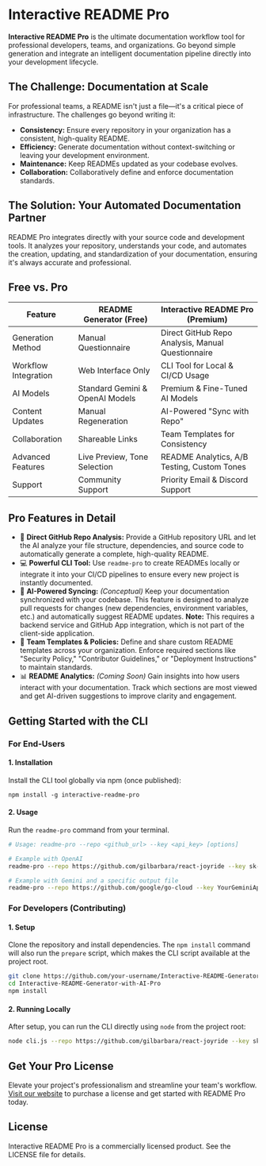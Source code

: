 # Interactive README Pro

**Interactive README Pro** is the ultimate documentation workflow tool for professional developers, teams, and organizations. Go beyond simple generation and integrate an intelligent documentation pipeline directly into your development lifecycle.

## The Challenge: Documentation at Scale

For professional teams, a README isn't just a file—it's a critical piece of infrastructure. The challenges go beyond writing it:

- **Consistency:** Ensure every repository in your organization has a consistent, high-quality README.
- **Efficiency:** Generate documentation without context-switching or leaving your development environment.
- **Maintenance:** Keep READMEs updated as your codebase evolves.
- **Collaboration:** Collaboratively define and enforce documentation standards.

## The Solution: Your Automated Documentation Partner

README Pro integrates directly with your source code and development tools. It analyzes your repository, understands your code, and automates the creation, updating, and standardization of your documentation, ensuring it's always accurate and professional.

## Free vs. Pro

| Feature                | README Generator (Free)         | Interactive README Pro (Premium)                |
|------------------------|---------------------------------|------------------------------------------------|
| Generation Method      | Manual Questionnaire            | Direct GitHub Repo Analysis, Manual Questionnaire |
| Workflow Integration   | Web Interface Only              | CLI Tool for Local & CI/CD Usage               |
| AI Models              | Standard Gemini & OpenAI Models | Premium & Fine-Tuned AI Models                 |
| Content Updates        | Manual Regeneration             | AI-Powered "Sync with Repo"                    |
| Collaboration          | Shareable Links                 | Team Templates for Consistency                 |
| Advanced Features      | Live Preview, Tone Selection    | README Analytics, A/B Testing, Custom Tones    |
| Support                | Community Support               | Priority Email & Discord Support               |

## Pro Features in Detail

- 🚀 **Direct GitHub Repo Analysis:** Provide a GitHub repository URL and let the AI analyze your file structure, dependencies, and source code to automatically generate a complete, high-quality README.
- 💻 **Powerful CLI Tool:** Use `readme-pro` to create READMEs locally or integrate it into your CI/CD pipelines to ensure every new project is instantly documented.
- 🔄 **AI-Powered Syncing:** *(Conceptual)* Keep your documentation synchronized with your codebase. This feature is designed to analyze pull requests for changes (new dependencies, environment variables, etc.) and automatically suggest README updates. **Note:** This requires a backend service and GitHub App integration, which is not part of the client-side application.
- 🏢 **Team Templates & Policies:** Define and share custom README templates across your organization. Enforce required sections like "Security Policy," "Contributor Guidelines," or "Deployment Instructions" to maintain standards.
- 📊 **README Analytics:** *(Coming Soon)* Gain insights into how users interact with your documentation. Track which sections are most viewed and get AI-driven suggestions to improve clarity and engagement.

## Getting Started with the CLI

### For End-Users

#### 1. Installation

Install the CLI tool globally via npm (once published):

`npm install -g interactive-readme-pro`

#### 2. Usage

Run the `readme-pro` command from your terminal.

```bash
# Usage: readme-pro --repo <github_url> --key <api_key> [options]

# Example with OpenAI
readme-pro --repo https://github.com/gilbarbara/react-joyride --key sk-YourOpenAIKey

# Example with Gemini and a specific output file
readme-pro --repo https://github.com/google/go-cloud --key YourGeminiApiKey --provider gemini --out GO_CLOUD_README.md
```

### For Developers (Contributing)

#### 1. Setup

Clone the repository and install dependencies. The `npm install` command will also run the `prepare` script, which makes the CLI script available at the project root.

```bash
git clone https://github.com/your-username/Interactive-README-Generator-with-AI-Pro.git
cd Interactive-README-Generator-with-AI-Pro
npm install
```

#### 2. Running Locally

After setup, you can run the CLI directly using `node` from the project root:

```bash
node cli.js --repo https://github.com/gilbarbara/react-joyride --key sk-YourOpenAIKey
```

## Get Your Pro License

Elevate your project's professionalism and streamline your team's workflow. [Visit our website](your-website.com) to purchase a license and get started with README Pro today.

## License

Interactive README Pro is a commercially licensed product. See the LICENSE file for details.
